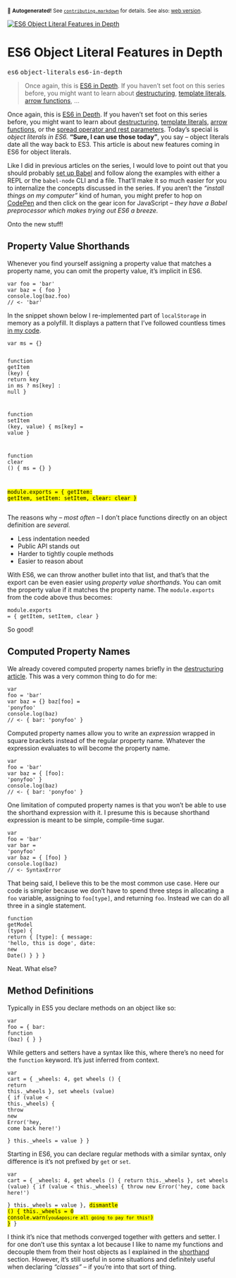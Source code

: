 <sub>&#x1F6A8; <strong>Autogenerated!</strong> See <a href="https://github.com/ponyfoo/articles/tree/noindex/contributing.markdown"><code>contributing.markdown</code></a> for details. See also: <a href="https://ponyfoo.com/articles/es6-object-literal-features-in-depth">web version</a>.</sub>

<a href="https://ponyfoo.com/articles/es6-object-literal-features-in-depth"><div><img src="https://i.imgur.com/UnRp2Zs.jpg" alt="ES6 Object Literal Features in Depth"></div></a>

<h1>ES6 Object Literal Features in Depth</h1>

<p><kbd>es6</kbd> <kbd>object-literals</kbd> <kbd>es6-in-depth</kbd></p>

<blockquote><p>Once again, this is <a href="https://ponyfoo.com/articles/tagged/es6-in-depth">ES6 in Depth</a>. If you haven&#x2019;t set foot on this series before, you might want to learn about <a href="https://ponyfoo.com/articles/es6-destructuring-in-depth">destructuring</a>, <a href="https://ponyfoo.com/articles/es6-template-strings-in-depth">template literals</a>, <a href="https://ponyfoo.com/articles/es6-arrow-functions-in-depth">arrow functions</a>, &#x2026;</p></blockquote>

<div><p>Once again, this is <a href="https://ponyfoo.com/articles/tagged/es6-in-depth">ES6 in Depth</a>. If you haven&#x2019;t set foot on this series before, you might want to learn about <a href="https://ponyfoo.com/articles/es6-destructuring-in-depth">destructuring</a>, <a href="https://ponyfoo.com/articles/es6-template-strings-in-depth">template literals</a>, <a href="https://ponyfoo.com/articles/es6-arrow-functions-in-depth">arrow functions</a>, or the <a href="https://ponyfoo.com/articles/es6-spread-and-butter-in-depth">spread operator and rest parameters</a>. Today&#x2019;s special is <em>object literals in ES6.</em> <strong>&#x201C;Sure, I can use those today&#x201D;</strong>, you say &#x2013; object literals date all the way back to ES3. This article is about new features coming in ES6 for object literals.</p></div>

<blockquote></blockquote>

<div><p>Like I did in previous articles on the series, I would love to point out that you should probably <a href="https://ponyfoo.com/articles/universal-react-babel#setting-up-babel">set up Babel</a> and follow along the examples with either a REPL or the <code class="md-code md-code-inline">babel-node</code> CLI and a file. That&#x2019;ll make it so much easier for you to internalize the concepts discussed in the series. If you aren&#x2019;t the <em>&#x201C;install things on my computer&#x201D;</em> kind of human, you might prefer to hop on <a href="http://codepen.io/" target="_blank">CodePen</a> and then click on the gear icon for JavaScript &#x2013; <em>they have a Babel preprocessor which makes trying out ES6 a breeze.</em></p> <p>Onto the new stuff!</p></div>

<div><h2 id="property-value-shorthands">Property Value Shorthands</h2> <p>Whenever you find yourself assigning a property value that matches a property name, you can omit the property value, it&#x2019;s implicit in ES6.</p> <pre class="md-code-block"><code class="md-code md-lang-javascript"><span class="md-code-keyword">var</span> foo = <span class="md-code-string">&apos;bar&apos;</span>
<span class="md-code-keyword">var</span> baz = { foo }
<span class="md-code-built_in">console</span>.log(baz.foo)
<span class="md-code-comment">// &lt;- &apos;bar&apos;</span>
</code></pre> <p>In the snippet shown below I re-implemented part of <code class="md-code md-code-inline">localStorage</code> in memory as a polyfill. It displays a pattern that I&#x2019;ve followed countless times <a href="https://github.com/bevacqua/local-storage/blob/b9725b0fc77faabc737ba7c6ee57d343afa95102/stub.js#L3-L32" target="_blank" aria-label="See bevacqua/local-storage on GitHub">in my code</a>.</p> <pre class="md-code-block"><code class="md-code md-lang-javascript"><span class="md-code-keyword">var</span> ms = {}

<span class="md-code-function"><span class="md-code-keyword">function</span> <span class="md-code-title">getItem</span> <span class="md-code-params">(key)</span> </span>{
  <span class="md-code-keyword">return</span> key <span class="md-code-keyword">in</span> ms ? ms[key] : <span class="md-code-literal">null</span>
}

<span class="md-code-function"><span class="md-code-keyword">function</span> <span class="md-code-title">setItem</span> <span class="md-code-params">(key, value)</span> </span>{
  ms[key] = value
}

<span class="md-code-function"><span class="md-code-keyword">function</span> <span class="md-code-title">clear</span> <span class="md-code-params">()</span> </span>{
  ms = {}
}

<mark class="md-mark md-code-mark">module.exports = {
  getItem: getItem,
  setItem: setItem,
  clear: clear
}</mark>
</code></pre> <p>The reasons why <em>&#x2013; most often &#x2013;</em> I don&#x2019;t place functions directly on an object definition are <em>several.</em></p> <ul> <li>Less indentation needed</li> <li>Public API stands out</li> <li>Harder to tightly couple methods</li> <li>Easier to reason about</li> </ul> <p>With ES6, we can throw another bullet into that list, and that&#x2019;s that the export can be even easier using <em>property value shorthands</em>. You can omit the property value if it matches the property name. The <code class="md-code md-code-inline">module.exports</code> from the code above thus becomes:</p> <pre class="md-code-block"><code class="md-code md-lang-javascript"><span class="md-code-built_in">module</span>.exports = { getItem, setItem, clear }
</code></pre> <p>So good!</p> <h2 id="computed-property-names">Computed Property Names</h2> <p>We already covered computed property names briefly in the <a href="https://ponyfoo.com/articles/es6-destructuring-in-depth" aria-label="ES6 JavaScript Destructuring in Depth on Pony Foo">destructuring article</a>. This was a very common thing to do for me:</p> <pre class="md-code-block"><code class="md-code md-lang-javascript"><span class="md-code-keyword">var</span> foo = <span class="md-code-string">&apos;bar&apos;</span>
<span class="md-code-keyword">var</span> baz = {}
baz[foo] = <span class="md-code-string">&apos;ponyfoo&apos;</span>
<span class="md-code-built_in">console</span>.log(baz)
<span class="md-code-comment">// &lt;- { bar: &apos;ponyfoo&apos; }</span>
</code></pre> <p>Computed property names allow you to write an <em>expression</em> wrapped in square brackets instead of the regular property name. Whatever the expression evaluates to will become the property name.</p> <pre class="md-code-block"><code class="md-code md-lang-javascript"><span class="md-code-keyword">var</span> foo = <span class="md-code-string">&apos;bar&apos;</span>
<span class="md-code-keyword">var</span> baz = { [foo]: <span class="md-code-string">&apos;ponyfoo&apos;</span> }
<span class="md-code-built_in">console</span>.log(baz)
<span class="md-code-comment">// &lt;- { bar: &apos;ponyfoo&apos; }</span>
</code></pre> <p>One limitation of computed property names is that you won&#x2019;t be able to use the shorthand expression with it. I presume this is because shorthand expression is meant to be simple, compile-time sugar.</p> <pre class="md-code-block"><code class="md-code md-lang-javascript"><span class="md-code-keyword">var</span> foo = <span class="md-code-string">&apos;bar&apos;</span>
<span class="md-code-keyword">var</span> bar = <span class="md-code-string">&apos;ponyfoo&apos;</span>
<span class="md-code-keyword">var</span> baz = { [foo] }
<span class="md-code-built_in">console</span>.log(baz)
<span class="md-code-comment">// &lt;- SyntaxError</span>
</code></pre> <p>That being said, I believe this to be the most common use case. Here our code is simpler because we don&#x2019;t have to spend three steps in allocating a <code class="md-code md-code-inline">foo</code> variable, assigning to <code class="md-code md-code-inline">foo[type]</code>, and returning <code class="md-code md-code-inline">foo</code>. Instead we can do all three in a single statement.</p> <pre class="md-code-block"><code class="md-code md-lang-javascript"><span class="md-code-function"><span class="md-code-keyword">function</span> <span class="md-code-title">getModel</span> <span class="md-code-params">(type)</span> </span>{
  <span class="md-code-keyword">return</span> {
    [type]: {
      message: <span class="md-code-string">&apos;hello, this is doge&apos;</span>,
      date: <span class="md-code-keyword">new</span> <span class="md-code-built_in">Date</span>()
    }
  }
}
</code></pre> <p>Neat. What else?</p> <h2 id="method-definitions">Method Definitions</h2> <p>Typically in ES5 you declare methods on an object like so:</p> <pre class="md-code-block"><code class="md-code md-lang-javascript"><span class="md-code-keyword">var</span> foo = {
  bar: <span class="md-code-function"><span class="md-code-keyword">function</span> <span class="md-code-params">(baz)</span> </span>{
  }
}
</code></pre> <p>While getters and setters have a syntax like this, where there&#x2019;s no need for the <code class="md-code md-code-inline">function</code> keyword. It&#x2019;s just inferred from context.</p> <pre class="md-code-block"><code class="md-code md-lang-javascript"><span class="md-code-keyword">var</span> cart = {
  _wheels: <span class="md-code-number">4</span>,
  get wheels () {
    <span class="md-code-keyword">return</span> <span class="md-code-keyword">this</span>._wheels
  },
  set wheels (value) {
    <span class="md-code-keyword">if</span> (value &lt; <span class="md-code-keyword">this</span>._wheels) {
      <span class="md-code-keyword">throw</span> <span class="md-code-keyword">new</span> <span class="md-code-built_in">Error</span>(<span class="md-code-string">&apos;hey, come back here!&apos;</span>)  
    }
    <span class="md-code-keyword">this</span>._wheels = value
  }
}
</code></pre> <p>Starting in ES6, you can declare regular methods with a similar syntax, only difference is it&#x2019;s not prefixed by <code class="md-code md-code-inline">get</code> or <code class="md-code md-code-inline">set</code>.</p> <pre class="md-code-block"><code class="md-code md-lang-javascript">var cart = {
  _wheels: 4,
  get wheels () {
    return this._wheels
  },
  set wheels (value) {
    if (value &lt; this._wheels) {
      throw new Error(&apos;hey, come back here!&apos;)  
    }
    this._wheels = value
  },
  <mark class="md-mark md-code-mark">dismantle () {
    this._wheels = 0
    console.warn(`you&apos;re all going to pay for this!`)
  }</mark>
}
</code></pre> <p>I think it&#x2019;s nice that methods converged together with getters and setter. I for one don&#x2019;t use this syntax a lot because I like to name my functions and decouple them from their host objects as I explained in the <a href="#property-value-shorthands">shorthand</a> section. However, it&#x2019;s still useful in some situations and definitely useful when declaring <em>&#x201C;classes&#x201D;</em> &#x2013; if you&#x2019;re into that sort of thing.</p></div>
